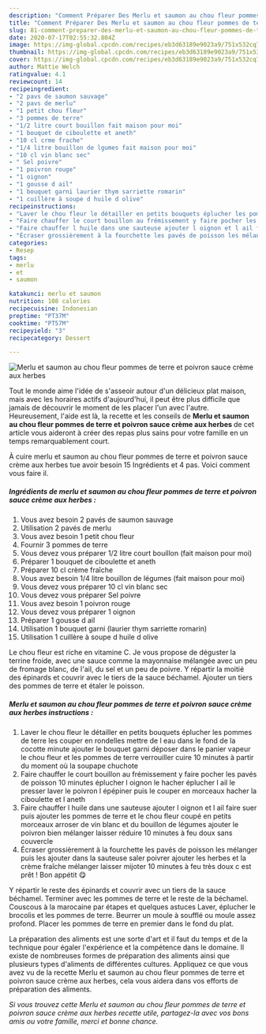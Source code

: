 ```yaml
---
description: "Comment Préparer Des Merlu et saumon au chou fleur pommes de terre et poivron sauce crème aux herbes"
title: "Comment Préparer Des Merlu et saumon au chou fleur pommes de terre et poivron sauce crème aux herbes"
slug: 81-comment-preparer-des-merlu-et-saumon-au-chou-fleur-pommes-de-terre-et-poivron-sauce-creme-aux-herbes
date: 2020-07-17T02:55:32.804Z
image: https://img-global.cpcdn.com/recipes/eb3d63189e9023a9/751x532cq70/merlu-et-saumon-au-chou-fleur-pommes-de-terre-et-poivron-sauce-creme-aux-herbes-photo-principale-de-la-recette.jpg
thumbnail: https://img-global.cpcdn.com/recipes/eb3d63189e9023a9/751x532cq70/merlu-et-saumon-au-chou-fleur-pommes-de-terre-et-poivron-sauce-creme-aux-herbes-photo-principale-de-la-recette.jpg
cover: https://img-global.cpcdn.com/recipes/eb3d63189e9023a9/751x532cq70/merlu-et-saumon-au-chou-fleur-pommes-de-terre-et-poivron-sauce-creme-aux-herbes-photo-principale-de-la-recette.jpg
author: Mattie Welch
ratingvalue: 4.1
reviewcount: 14
recipeingredient:
- "2 pavs de saumon sauvage"
- "2 pavs de merlu"
- "1 petit chou fleur"
- "3 pommes de terre"
- "1/2 litre court bouillon fait maison pour moi"
- "1 bouquet de ciboulette et aneth"
- "10 cl crme frache"
- "1/4 litre bouillon de lgumes fait maison pour moi"
- "10 cl vin blanc sec"
- " Sel poivre"
- "1 poivron rouge"
- "1 oignon"
- "1 gousse d ail"
- "1 bouquet garni laurier thym sarriette romarin"
- "1 cuillère à soupe d huile d olive"
recipeinstructions:
- "Laver le chou fleur le détailler en petits bouquets éplucher les pommes de terre les couper en rondelles mettre de l eau dans le fond de la cocotte minute ajouter le bouquet garni déposer dans le panier vapeur le chou fleur et les pommes de terre verrouiller cuire 10 minutes à partir du moment où la soupape chuchote"
- "Faire chauffer le court bouillon au frémissement y faire pocher les pavés de poisson 10 minutes éplucher l oignon le hacher éplucher l ail le presser laver le poivron l épépiner puis le couper en morceaux hacher la ciboulette et l aneth"
- "Faire chauffer l huile dans une sauteuse ajouter l oignon et l ail faire suer puis ajouter les pommes de terre et le chou fleur coupé en petits morceaux arroser de vin blanc et du bouillon de légumes ajouter le poivron bien mélanger laisser réduire 10 minutes à feu doux sans couvercle"
- "Écraser grossièrement à la fourchette les pavés de poisson les mélanger puis les ajouter dans la sauteuse saler poivrer ajouter les herbes et la crème fraîche mélanger laisser mijoter 10 minutes à feu très doux c est prêt ! Bon appétit 😋"
categories:
- Resep
tags:
- merlu
- et
- saumon

katakunci: merlu et saumon 
nutrition: 108 calories
recipecuisine: Indonesian
preptime: "PT37M"
cooktime: "PT57M"
recipeyield: "3"
recipecategory: Dessert

---
```



![Merlu et saumon au chou fleur pommes de terre et poivron sauce crème aux herbes](https://img-global.cpcdn.com/recipes/eb3d63189e9023a9/751x532cq70/merlu-et-saumon-au-chou-fleur-pommes-de-terre-et-poivron-sauce-creme-aux-herbes-photo-principale-de-la-recette.jpg)

Tout le monde aime l'idée de s'asseoir autour d'un délicieux plat maison, mais avec les horaires actifs d'aujourd'hui, il peut être plus difficile que jamais de découvrir le moment de les placer l'un avec l'autre. Heureusement, l'aide est là, la recette et les conseils de <strong> Merlu et saumon au chou fleur pommes de terre et poivron sauce crème aux herbes </strong> de cet article vous aideront à créer des repas plus sains pour votre famille en un temps remarquablement court.

<!--inarticleads1-->

À cuire merlu et saumon au chou fleur pommes de terre et poivron sauce crème aux herbes tue avoir besoin 15 Ingrédients et 4 pas. Voici comment vous faire il.

##### Ingrédients de merlu et saumon au chou fleur pommes de terre et poivron sauce crème aux herbes :

1. Vous avez besoin 2 pavés de saumon sauvage
1. Utilisation 2 pavés de merlu
1. Vous avez besoin 1 petit chou fleur
1. Fournir 3 pommes de terre
1. Vous devez vous préparer 1/2 litre court bouillon (fait maison pour moi)
1. Préparer 1 bouquet de ciboulette et aneth
1. Préparer 10 cl crème fraîche
1. Vous avez besoin 1/4 litre bouillon de légumes (fait maison pour moi)
1. Vous devez vous préparer 10 cl vin blanc sec
1. Vous devez vous préparer  Sel poivre
1. Vous avez besoin 1 poivron rouge
1. Vous devez vous préparer 1 oignon
1. Préparer 1 gousse d ail
1. Utilisation 1 bouquet garni (laurier thym sarriette romarin)
1. Utilisation 1 cuillère à soupe d huile d olive


Le chou fleur est riche en vitamine C. Je vous propose de déguster la terrine froide, avec une sauce comme la mayonnaise mélangée avec un peu de fromage blanc, de l&#39;ail, du sel et un peu de poivre. Y répartir la moitié des épinards et couvrir avec le tiers de la sauce béchamel. Ajouter un tiers des pommes de terre et étaler le poisson. 

<!--inarticleads2-->

##### Merlu et saumon au chou fleur pommes de terre et poivron sauce crème aux herbes instructions :

1. Laver le chou fleur le détailler en petits bouquets éplucher les pommes de terre les couper en rondelles mettre de l eau dans le fond de la cocotte minute ajouter le bouquet garni déposer dans le panier vapeur le chou fleur et les pommes de terre verrouiller cuire 10 minutes à partir du moment où la soupape chuchote
1. Faire chauffer le court bouillon au frémissement y faire pocher les pavés de poisson 10 minutes éplucher l oignon le hacher éplucher l ail le presser laver le poivron l épépiner puis le couper en morceaux hacher la ciboulette et l aneth
1. Faire chauffer l huile dans une sauteuse ajouter l oignon et l ail faire suer puis ajouter les pommes de terre et le chou fleur coupé en petits morceaux arroser de vin blanc et du bouillon de légumes ajouter le poivron bien mélanger laisser réduire 10 minutes à feu doux sans couvercle
1. Écraser grossièrement à la fourchette les pavés de poisson les mélanger puis les ajouter dans la sauteuse saler poivrer ajouter les herbes et la crème fraîche mélanger laisser mijoter 10 minutes à feu très doux c est prêt ! Bon appétit 😋


Y répartir le reste des épinards et couvrir avec un tiers de la sauce béchamel. Terminer avec les pommes de terre et le reste de la béchamel. Couscous à la marocaine par étapes et quelques astuces Laver, éplucher le brocolis et les pommes de terre. Beurrer un moule à soufflé ou moule assez profond. Placer les pommes de terre en premier dans le fond du plat. 

<!--inarticleads1-->

<p>
La préparation des aliments est une sorte d'art et il faut du temps et de la technique pour égaler l'expérience et la compétence dans le domaine. Il existe de nombreuses formes de préparation des aliments ainsi que plusieurs types d'aliments de différentes cultures. Appliquez ce que vous avez vu de la recette Merlu et saumon au chou fleur pommes de terre et poivron sauce crème aux herbes, cela vous aidera dans vos efforts de préparation des aliments.
</p>

<p>
<i>Si vous trouvez cette Merlu et saumon au chou fleur pommes de terre et poivron sauce crème aux herbes recette utile, partagez-la avec vos bons amis ou votre famille, merci et bonne chance.</i>
</p>
